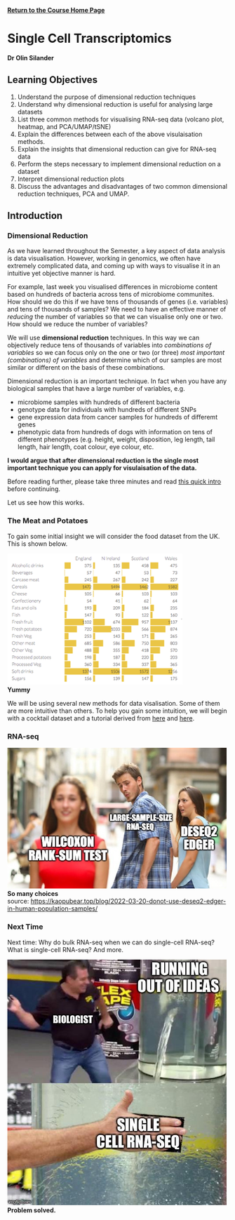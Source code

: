 **[Return to the Course Home Page](../index.html)**

# Single Cell Transcriptomics
**Dr Olin Silander**

## Learning Objectives

1. Understand the purpose of dimensional reduction techniques
2. Understand why dimensional reduction is useful for analysing large datasets
3. List three common methods for visualising RNA-seq data (volcano plot, heatmap, and PCA/UMAP/tSNE)
4. Explain the differences between each of the above visulaisation methods.
5. Explain the insights that dimensional reduction can give for RNA-seq data
6. Perform the steps necessary to implement dimensional reduction on a dataset
7. Interpret dimensional reduction plots
8. Discuss the advantages and disadvantages of two common dimensional reduction techniques, PCA and UMAP.


## Introduction

### Dimensional Reduction

As we have learned throughout the Semester, a key aspect of data analysis is data visualisation. However, working in genomics, we often have extremely complicated data, and coming up with ways to visualise it in an intuitive yet objective manner is hard.

For example, last week you visualised differences in microbiome content based on hundreds of bacteria across tens of microbiome communites. How should we do this if we have tens of thousands of genes (i.e. variables) and tens of thousands of samples? We need to have an effective manner of *reducing* the number of variables so that we can visualise only one or two. How should we reduce the number of variables?

We will use **dimensional reduction** techniques. In this way we can objectively reduce tens of thousands of variables into *combinations of variables* so we can focus only on the one or two (or three) *most important (combinations) of variables* and determine which of our samples are most similar or different on the basis of these combinations.

Dimensional reduction is an important technique. In fact when you have any biological samples that have a large number of variables, e.g.
- microbiome samples with hundreds of different bacteria
- genotype data for individuals with hundreds of different SNPs
- gene expression data from cancer samples for hundreds of differemt genes
- phenotypic data from hundreds of dogs with information on tens of different phenotypes (e.g. height, weight, disposition, leg length, tail length, hair length, coat colour, eye colour, etc.

**I would argue that after dimensional reduction is the single most important technique you can apply for visulaisation of the data.**

Before reading further, please take three minutes and read [this quick intro](https://stats.stackexchange.com/questions/2691/making-sense-of-principal-component-analysis-eigenvectors-eigenvalues "eigen-who?") before continuing.

Let us see how this works.

### The Meat and Potatoes

To gain some initial insight we will consider the food dataset from the UK. This is shown below.

<img src="graphics/meat-potatoes.png" width="400" title="That's a lotta potatoes N. Ireland"/><br>
**Yummy**<br>

We will be using several new methods for data visalisation. Some of them are more intuitive than others. To help you gain some intuition, we will begin with a cocktail dataset and a tutorial derived from [here](https://juliasilge.com/blog/cocktail-recipes-umap/ "Cocktails how are they different") and [here](https://github.com/rfordatascience/tidytuesday/blob/master/data/2020/2020-05-26/readme.md "Cocktails lots of data").

### RNA-seq

<img src="graphics/edger-deseq2.jpeg" width="500"/><br>
**So many choices**<br>
source: https://kaopubear.top/blog/2022-03-20-donot-use-deseq2-edger-in-human-population-samples/

### Next Time

Next time: Why do bulk RNA-seq when we can do single-cell RNA-seq? What is single-cell RNA-seq? And more.

<img src="graphics/single-cell.jpeg" width="500"/><br>
**Problem solved.**<br><br>


<br><br><br>


